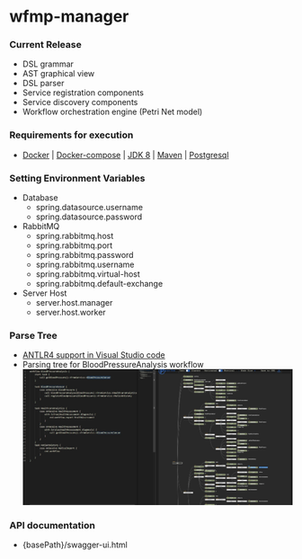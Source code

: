 # wfmp-manager

### Current Release ###
* DSL grammar
* AST graphical view
* DSL parser
* Service registration components
* Service discovery components
* Workflow orchestration engine (Petri Net model)

### Requirements for execution ###

* [Docker](https://docs.docker.com/) | [Docker-compose](https://docs.docker.com/compose/) | [JDK 8](http://www.oracle.com/technetwork/java/javase/downloads/jdk8-downloads-2133151.html) | [Maven](https://maven.apache.org/) | [Postgresql](https://www.postgresql.org/)

### Setting Environment Variables ###
* Database
	- spring.datasource.username
	- spring.datasource.password
* RabbitMQ
	- spring.rabbitmq.host
	- spring.rabbitmq.port
	- spring.rabbitmq.password
	- spring.rabbitmq.username
    - spring.rabbitmq.virtual-host
    - spring.rabbitmq.default-exchange
* Server Host
	- server.host.manager
	- server.host.worker

### Parse Tree ###

* [ANTLR4 support in Visual Studio code](https://marketplace.visualstudio.com/items?itemName=mike-lischke.vscode-antlr4)
* Parsing tree for BloodPressureAnalysis workflow
![Alt text](wfmp-manager/blob/parse-tree.jpg?raw=true "Parse-Tree")

### API documentation ###
* {basePath}/swagger-ui.html